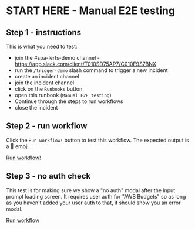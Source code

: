 # START HERE - Manual E2E testing

## Step 1 - instructions
This is what you need to test:

- join the #spa-lerts-demo channel - https://app.slack.com/client/T010SD75AP7/C010F9S7BNX
- run the `/trigger-demo` slash command to trigger a new incident
- create an incident channel
- join the incident channel
- click on the `Runbooks` button
- open this runbook (`Manual E2E testing`)
- Continue through the steps to run workflows 
- close the incident

## Step 2 - run workflow

Click the `Run workflow!` button to test this workflow. The expected output is a :wave: emoji.

[Run workflow!](https://console.demo.transposit.com/mc/t/spackle/actions/e2e_test_workflow)

## Step 3 - no auth check

This test is for making sure we show a "no auth" modal after the input prompt loading screen. It requires
user auth for "AWS Budgets" so as long as you haven't added your user auth to that, it should show you an error modal.

[Run workflow](https://console.demo.transposit.com/mc/t/spackle/actions/no_auth_shows_modal)
